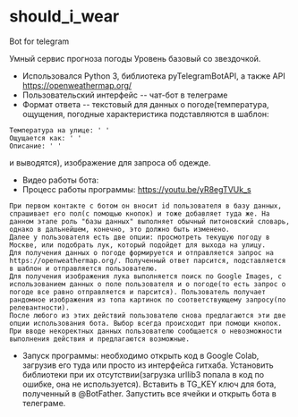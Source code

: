 # should_i_wear
Bot for telegram

Умный сервис прогноза погоды
Уровень базовый со звездочкой.

* Использовался Python 3, библиотека pyTelegramBotAPI, а также API https://openweathermap.org/
* Пользовательский интерфейс -- чат-бот в телеграме
* Формат ответа -- текстовый для данных о погоде(температура, ощущения, погодные характеристика подставляются в шаблон:
```
Температура на улице: ' '
Ощущается как: ' '
Описание: ' '
```
и выводятся), изображение для запроса об одежде.
* Видео работы бота:
* Процесс работы программы: https://youtu.be/yR8egTVUk_s
```
При первом контакте с ботом он вносит id пользователя в базу данных, спрашивает его пол(с помощью кнопок) и тоже добавляет туда же. На данном этапе роль "базы данных" выполняет обычный питоновский словарь, однако в дальнейшем, конечно, это должно быть изменено.
Далее у пользователя есть две опции: просмотреть текущую погоду в Москве, или подобрать лук, который подойдет для выхода на улицу.
Для получения данных о погоде формируется и отправляется запрос на https://openweathermap.org/. Полученный ответ парсится, подставляется в шаблон и отправляется пользователю.
Для получения изображения лука выполняется поиск по Google Images, с использованием данных о поле пользователя и о погоде(то есть запрос о погоде все равно отправляется и парсится). Пользователь получает рандомное изображения из топа картинок по соответствующему запросу(по релевантности).
После любого из этих действий пользователю снова предлагаются эти две опции использования бота. Выбор всегда происходит при помощи кнопок.
При вводе некоректных данных пользователю сообщается о невозможности выполнения действия и предлагаются возможные.
```
* Запуск программы: необходимо открыть код в Google Colab, загрузив его туда или просто из интерфейса гитхаба. Установить библиотеки при их отсутствии(загрузка urllib3 попала в код по ошибке, она не используется). Вставить в TG_KEY ключ для бота, полученный в @BotFather. Запустить все ячейки и открыть бота в телеграме.
